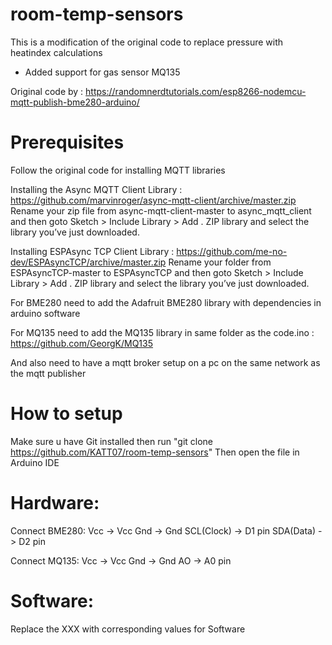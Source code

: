 # room-temp-sensors
This is a modification of the original code to replace pressure with heatindex calculations
+ Added support for gas sensor MQ135

Original code by : https://randomnerdtutorials.com/esp8266-nodemcu-mqtt-publish-bme280-arduino/



# Prerequisites

Follow the original code for installing MQTT libraries

Installing the Async MQTT Client Library : https://github.com/marvinroger/async-mqtt-client/archive/master.zip
Rename your zip file from async-mqtt-client-master to async_mqtt_client
and then goto Sketch > Include Library > Add . ZIP library and select the library you’ve just downloaded.

Installing ESPAsync TCP Client Library : https://github.com/me-no-dev/ESPAsyncTCP/archive/master.zip
Rename your folder from ESPAsyncTCP-master to ESPAsyncTCP
and then goto Sketch > Include Library > Add . ZIP library and select the library you’ve just downloaded.

For BME280 need to add the Adafruit BME280 library with dependencies in arduino software

For MQ135 need to add the MQ135 library in same folder as the code.ino : https://github.com/GeorgK/MQ135

And also need to have a mqtt broker setup on a pc on the same network as the mqtt publisher

# How to setup
Make sure u have Git installed then run
"git clone https://github.com/KATT07/room-temp-sensors"
Then open the file in Arduino IDE

# Hardware:
Connect BME280:
Vcc -> Vcc
Gnd -> Gnd
SCL(Clock) -> D1 pin
SDA(Data) -> D2 pin 

Connect MQ135:
Vcc -> Vcc
Gnd -> Gnd
AO -> A0 pin

# Software:
Replace the XXX with corresponding values for Software
